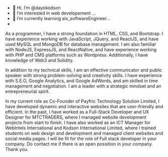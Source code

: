 - 👋 Hi, I’m @dayokodson
- 👀 I’m interested in web developement ...
- 🌱 I’m currently learning alx_softwareEngineer...
- 
As a programmer, I have a strong foundation in HTML, CSS, and Bootstrap. I have experience working with JavaScript, JQuery, and ReactJS, and have used MySQL and MongoDB for database management. I am also familiar with NodeJS, ExpressJS, and ReactNative, and have experience working with PHP and CMS platforms such as Wordpress. Additionally, I have knowledge of Web3 and Solidity.

In addition to my technical skills, I am an effective communicator and public speaker with strong problem-solving and creativity skills. I have experience with S.E.O, Google Analytics, and Google AdWords, and am skilled in time management and negotiation. I am a leader with a strategic mindset and an entrepreneurial spirit.

In my current role as Co-Founder of Payfric Technology Solution Limited, I have developed dynamic and interactive websites that are user-friendly and efficient. In the past, I have worked as a Full-Stack Developer and UX Designer for MTCTRADERS, where I managed website development projects from start to finish. I have also worked as an ICT Manager for WebIntels International and Kodson International Limited, where I trained students on web design and development and managed client websites and social media pages.
I will be fit for the role of Full stack developer in your company. Do contact me if there is an open possition in your company. 
Thank you.

